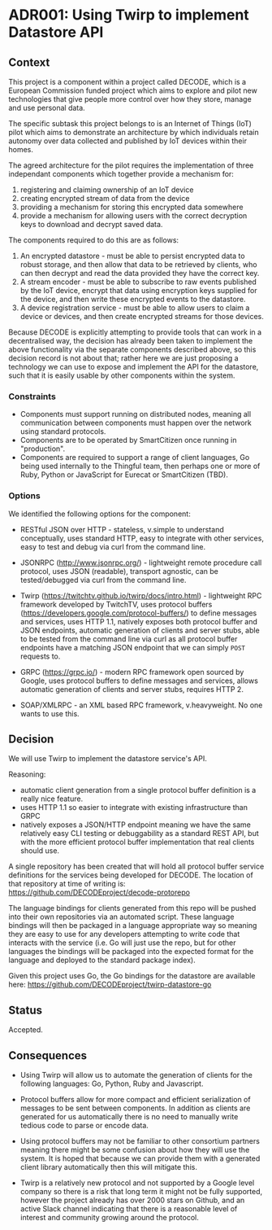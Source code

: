 # ADR001: Using Twirp to implement Datastore API

## Context

This project is a component within a project called DECODE, which is a
European Commission funded project which aims to explore and pilot new
technologies that give people more control over how they store, manage and
use personal data.

The specific subtask this project belongs to is an Internet of Things (IoT)
pilot which aims to demonstrate an architecture by which individuals retain
autonomy over data collected and published by IoT devices within their homes.

The agreed architecture for the pilot requires the implementation of three
independant components which together provide a mechanism for:

1.  registering and claiming ownership of an IoT device
2.  creating encrypted stream of data from the device
3.  providing a mechanism for storing this encrypted data somewhere
4.  provide a mechanism for allowing users with the correct decryption keys to
    download and decrypt saved data.

The components required to do this are as follows:

1.  An encrypted datastore - must be able to persist encrypted data to robust
    storage, and then allow that data to be retrieved by clients, who can then
    decrypt and read the data provided they have the correct key.
2.  A stream encoder - must be able to subscribe to raw events published by
    the IoT device, encrypt that data using encryption keys supplied for the
    device, and then write these encrypted events to the datastore.
3.  A device registration service - must be able to allow users to claim a
    device or devices, and then create encrypted streams for those devices.

Because DECODE is explicitly attempting to provide tools that can work in a
decentralised way, the decision has already been taken to implement the above
functionality via the separate components described above, so this decision
record is not about that; rather here we are just proposing a technology we
can use to expose and implement the API for the datastore, such that it is
easily usable by other components within the system.

### Constraints

* Components must support running on distributed nodes, meaning all
  communication between components must happen over the network using standard
  protocols.
* Components are to be operated by SmartCitizen once running in "production".
* Components are required to support a range of client languages, Go being used
  internally to the Thingful team, then perhaps one or more of Ruby, Python or
  JavaScript for Eurecat or SmartCitizen (TBD).

### Options

We identified the following options for the component:

* RESTful JSON over HTTP - stateless, v.simple to understand conceptually, uses standard
  HTTP, easy to integrate with other services, easy to test and debug via curl
  from the command line.

* JSONRPC (http://www.jsonrpc.org/) - lightweight remote procedure call
  protocol, uses JSON (readable), transport agnostic, can be tested/debugged
  via curl from the command line.

* Twirp (https://twitchtv.github.io/twirp/docs/intro.html) - lightweight RPC
  framework developed by TwitchTV, uses protocol buffers
  (https://developers.google.com/protocol-buffers/) to define messages and
  services, uses HTTP 1.1, natively exposes both protocol buffer and JSON
  endpoints, automatic generation of clients and server stubs, able to be
  tested from the command line via curl as all protocol buffer endpoints have
  a matching JSON endpoint that we can simply `POST` requests to.

* GRPC (https://grpc.io/) - modern RPC framework open sourced by Google, uses
  protocol buffers to define messages and services, allows automatic generation
  of clients and server stubs, requires HTTP 2.

* SOAP/XMLRPC - an XML based RPC framework, v.heavyweight. No one wants to use
  this.

## Decision

We will use Twirp to implement the datastore service's API.

Reasoning:

* automatic client generation from a single protocol buffer definition is a
  really nice feature.
* uses HTTP 1.1 so easier to integrate with existing infrastructure than GRPC
* natively exposes a JSON/HTTP endpoint meaning we have the same relatively
  easy CLI testing or debuggability as a standard REST API, but with the more
  efficient protocol buffer implementation that real clients should use.

A single repository has been created that will hold all protocol buffer
service definitions for the services being developed for DECODE. The location
of that repository at time of writing is:
https://github.com/DECODEproject/decode-protorepo

The language bindings for clients generated from this repo will be pushed
into their own repositories via an automated script. These language bindings
will then be packaged in a language appropriate way so meaning they are easy
to use for any developers attempting to write code that interacts with the
service (i.e. Go will just use the repo, but for other languages the bindings
will be packaged into the expected format for the language and deployed to
the standard package index).

Given this project uses Go, the Go bindings for the datastore are available
here: https://github.com/DECODEproject/twirp-datastore-go

## Status

Accepted.

## Consequences

* Using Twirp will allow us to automate the generation of clients for the
  following languages: Go, Python, Ruby and Javascript.

* Protocol buffers allow for more compact and efficient serialization of
  messages to be sent between components. In addition as clients are generated
  for us automatically there is no need to manually write tedious code to parse
  or encode data.

* Using protocol buffers may not be familiar to other consortium partners
  meaning there might be some confusion about how they will use the system. It
  is hoped that because we can provide them with a generated client library
  automatically then this will mitigate this.

* Twirp is a relatively new protocol and not supported by a Google level
  company so there is a risk that long term it might not be fully supported,
  however the project already has over 2000 stars on Github, and an active
  Slack channel indicating that there is a reasonable level of interest and
  community growing around the protocol.
